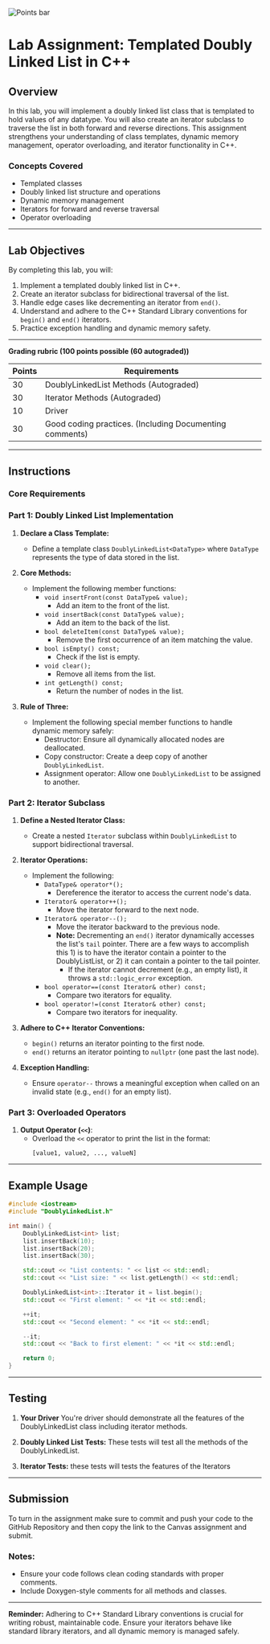 ![Points bar](../../blob/badges/.github/badges/points-bar.svg)
# Lab Assignment: Templated Doubly Linked List in C++

## Overview

In this lab, you will implement a doubly linked list class that is templated to hold values of any datatype. You will also create an iterator subclass to traverse the list in both forward and reverse directions. This assignment strengthens your understanding of class templates, dynamic memory management, operator overloading, and iterator functionality in C++.

### Concepts Covered
- Templated classes
- Doubly linked list structure and operations
- Dynamic memory management
- Iterators for forward and reverse traversal
- Operator overloading

---

## Lab Objectives

By completing this lab, you will:
1. Implement a templated doubly linked list in C++.
2. Create an iterator subclass for bidirectional traversal of the list.
3. Handle edge cases like decrementing an iterator from `end()`.
4. Understand and adhere to the C++ Standard Library conventions for `begin()` and `end()` iterators.
5. Practice exception handling and dynamic memory safety.

---
**Grading rubric (100 points possible (60 autograded))**

| Points | Requirements                                            |
|-------|---------------------------------------------------------|
| 30    | DoublyLinkedList Methods  (Autograded)                  |
| 30    | Iterator Methods  (Autograded)                          |
| 10    | Driver                                                  |
| 30    | Good coding practices. (Including Documenting comments) |

---
## Instructions

### Core Requirements

### **Part 1: Doubly Linked List Implementation**

1. **Declare a Class Template:**
    - Define a template class `DoublyLinkedList<DataType>` where `DataType` represents the type of data stored in the list.

2. **Core Methods:**
    - Implement the following member functions:
        - `void insertFront(const DataType& value);`
            - Add an item to the front of the list.
        - `void insertBack(const DataType& value);`
            - Add an item to the back of the list.
        - `bool deleteItem(const DataType& value);`
            - Remove the first occurrence of an item matching the value.
        - `bool isEmpty() const;`
            - Check if the list is empty.
        - `void clear();`
            - Remove all items from the list.
        - `int getLength() const;`
            - Return the number of nodes in the list.

3. **Rule of Three:**
    - Implement the following special member functions to handle dynamic memory safely:
        - Destructor: Ensure all dynamically allocated nodes are deallocated.
        - Copy constructor: Create a deep copy of another `DoublyLinkedList`.
        - Assignment operator: Allow one `DoublyLinkedList` to be assigned to another.

### **Part 2: Iterator Subclass**

1. **Define a Nested Iterator Class:**
    - Create a nested `Iterator` subclass within `DoublyLinkedList` to support bidirectional traversal.

2. **Iterator Operations:**
    - Implement the following:
        - `DataType& operator*();`
            - Dereference the iterator to access the current node's data.
        - `Iterator& operator++();`
            - Move the iterator forward to the next node.
        - `Iterator& operator--();`
            - Move the iterator backward to the previous node.
            - **Note:** Decrementing an `end()` iterator dynamically accesses the list's `tail` pointer.  There are a few ways to accomplish this 1) is to have the iterator contain a pointer to the DoublyListList, or 2) it can contain a pointer to the tail pointer.  
              - If the iterator cannot decrement (e.g., an empty list), it throws a `std::logic_error` exception.
        - `bool operator==(const Iterator& other) const;`
            - Compare two iterators for equality.
        - `bool operator!=(const Iterator& other) const;`
            - Compare two iterators for inequality.

3. **Adhere to C++ Iterator Conventions:**
    - `begin()` returns an iterator pointing to the first node.
    - `end()` returns an iterator pointing to `nullptr` (one past the last node).

4. **Exception Handling:**
    - Ensure `operator--` throws a meaningful exception when called on an invalid state (e.g., `end()` for an empty list).

### **Part 3: Overloaded Operators**

1. **Output Operator (`<<`)**:
    - Overload the `<<` operator to print the list in the format:
      ```
      [value1, value2, ..., valueN]
      ```

---

## Example Usage

```cpp
#include <iostream>
#include "DoublyLinkedList.h"

int main() {
    DoublyLinkedList<int> list;
    list.insertBack(10);
    list.insertBack(20);
    list.insertBack(30);

    std::cout << "List contents: " << list << std::endl;
    std::cout << "List size: " << list.getLength() << std::endl;

    DoublyLinkedList<int>::Iterator it = list.begin();
    std::cout << "First element: " << *it << std::endl;

    ++it;
    std::cout << "Second element: " << *it << std::endl;

    --it;
    std::cout << "Back to first element: " << *it << std::endl;

    return 0;
}
```

---

## Testing

1. **Your Driver**
    You're driver should demonstrate all the features of the DoublyLinkedList class including iterator methods. 

2. **Doubly Linked List Tests:**
    These tests will test all the methods of the DoublyLinkedList. 

3. **Iterator Tests:**
    these tests will tests the features of the Iterators

---

## Submission

To turn in the assignment make sure to commit and push your code to the GitHub Repository and then copy the link to the Canvas assignment and submit. 

### Notes:
- Ensure your code follows clean coding standards with proper comments.
- Include Doxygen-style comments for all methods and classes.

---

**Reminder:** Adhering to C++ Standard Library conventions is crucial for writing robust, maintainable code. Ensure your iterators behave like standard library iterators, and all dynamic memory is managed safely.

